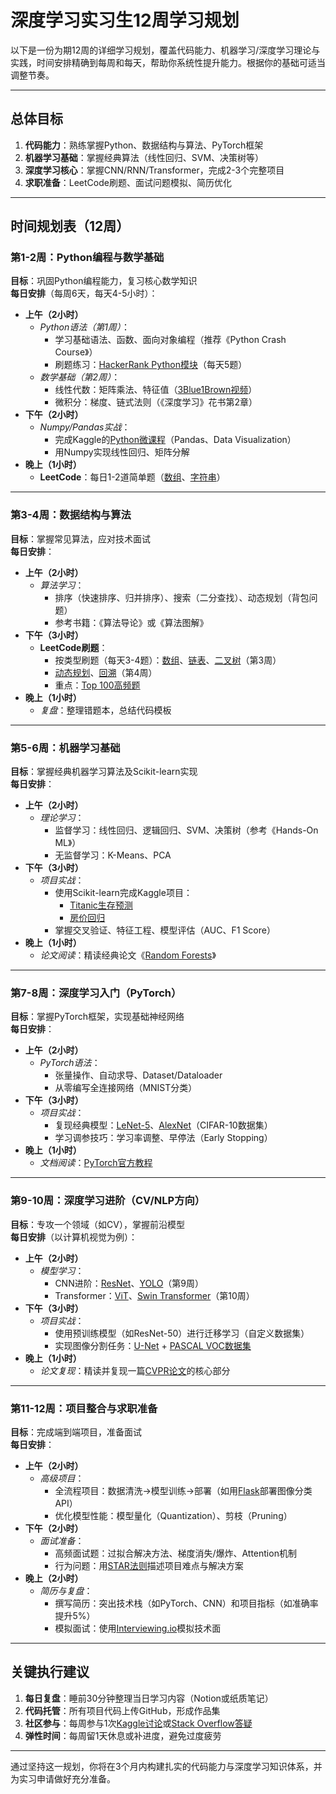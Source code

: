 # 深度学习实习生12周学习规划

以下是一份为期12周的详细学习规划，覆盖代码能力、机器学习/深度学习理论与实践，时间安排精确到每周和每天，帮助你系统性提升能力。根据你的基础可适当调整节奏。

---

## **总体目标**  
1. **代码能力**：熟练掌握Python、数据结构与算法、PyTorch框架  
2. **机器学习基础**：掌握经典算法（线性回归、SVM、决策树等）  
3. **深度学习核心**：掌握CNN/RNN/Transformer，完成2-3个完整项目  
4. **求职准备**：LeetCode刷题、面试问题模拟、简历优化

---

## **时间规划表（12周）**

### **第1-2周：Python编程与数学基础**
**目标**：巩固Python编程能力，复习核心数学知识  
**每日安排**（每周6天，每天4-5小时）：  
- **上午（2小时）**  
  - *Python语法（第1周）*：  
    - 学习基础语法、函数、面向对象编程（推荐《Python Crash Course》）  
    - 刷题练习：[HackerRank Python模块](https://www.hackerrank.com/domains/python)（每天5题）  
  - *数学基础（第2周）*：  
    - 线性代数：矩阵乘法、特征值（[3Blue1Brown视频](https://www.bilibili.com/video/BV1ys411472E)）  
    - 微积分：梯度、链式法则（《深度学习》花书第2章）  
- **下午（2小时）**  
  - *Numpy/Pandas实战*：  
    - 完成Kaggle的[Python微课程](https://www.kaggle.com/learn/python)（Pandas、Data Visualization）  
    - 用Numpy实现线性回归、矩阵分解  
- **晚上（1小时）**  
  - **LeetCode**：每日1-2道简单题（[数组](https://leetcode.com/tag/array/)、[字符串](https://leetcode.com/tag/string/)）  

---

### **第3-4周：数据结构与算法**
**目标**：掌握常见算法，应对技术面试  
**每日安排**：  
- **上午（2小时）**  
  - *算法学习*：  
    - 排序（快速排序、归并排序）、搜索（二分查找）、动态规划（背包问题）  
    - 参考书籍：《算法导论》或《算法图解》  
- **下午（3小时）**  
  - **LeetCode刷题**：  
    - 按类型刷题（每天3-4题）：[数组](https://leetcode.com/tag/array/)、[链表](https://leetcode.com/tag/linked-list/)、[二叉树](https://leetcode.com/tag/binary-tree/)（第3周）  
    - [动态规划](https://leetcode.com/tag/dynamic-programming/)、[回溯](https://leetcode.com/tag/backtracking/)（第4周）  
    - 重点：[Top 100高频题](https://leetcode.com/problem-list/79h8rn6/)  
- **晚上（1小时）**  
  - *复盘*：整理错题本，总结代码模板  

---

### **第5-6周：机器学习基础**
**目标**：掌握经典机器学习算法及Scikit-learn实现  
**每日安排**：  
- **上午（2小时）**  
  - *理论学习*：  
    - 监督学习：线性回归、逻辑回归、SVM、决策树（参考《Hands-On ML》）  
    - 无监督学习：K-Means、PCA  
- **下午（3小时）**  
  - *项目实战*：  
    - 使用Scikit-learn完成Kaggle项目：  
      - [Titanic生存预测](https://www.kaggle.com/c/titanic)  
      - [房价回归](https://www.kaggle.com/c/house-prices-advanced-regression-techniques)  
    - 掌握交叉验证、特征工程、模型评估（AUC、F1 Score）  
- **晚上（1小时）**  
  - *论文阅读*：精读经典论文《[Random Forests](https://link.springer.com/article/10.1023/A:1010933404324)》  

---

### **第7-8周：深度学习入门（PyTorch）**
**目标**：掌握PyTorch框架，实现基础神经网络  
**每日安排**：  
- **上午（2小时）**  
  - *PyTorch语法*：  
    - 张量操作、自动求导、Dataset/Dataloader  
    - 从零编写全连接网络（MNIST分类）  
- **下午（3小时）**  
  - *项目实战*：  
    - 复现经典模型：[LeNet-5](http://yann.lecun.com/exdb/lenet/)、[AlexNet](https://papers.nips.cc/paper/2012/file/c399862d3b9d6b76c8436e924a68c45b-Paper.pdf)（CIFAR-10数据集）  
    - 学习调参技巧：学习率调整、早停法（Early Stopping）  
- **晚上（1小时）**  
  - *文档阅读*：[PyTorch官方教程](https://pytorch.org/tutorials/)  

---

### **第9-10周：深度学习进阶（CV/NLP方向）**
**目标**：专攻一个领域（如CV），掌握前沿模型  
**每日安排**（以计算机视觉为例）：  
- **上午（2小时）**  
  - *模型学习*：  
    - CNN进阶：[ResNet](https://arxiv.org/abs/1512.03385)、[YOLO](https://arxiv.org/abs/1506.02640)（第9周）  
    - Transformer：[ViT](https://arxiv.org/abs/2010.11929)、[Swin Transformer](https://arxiv.org/abs/2103.14030)（第10周）  
- **下午（3小时）**  
  - *项目实战*：  
    - 使用预训练模型（如ResNet-50）进行迁移学习（自定义数据集）  
    - 实现图像分割任务：[U-Net](https://arxiv.org/abs/1505.04597) + [PASCAL VOC数据集](http://host.robots.ox.ac.uk/pascal/VOC/)  
- **晚上（1小时）**  
  - *论文复现*：精读并复现一篇[CVPR论文](https://cvpr2023.thecvf.com/)的核心部分  

---

### **第11-12周：项目整合与求职准备**
**目标**：完成端到端项目，准备面试  
**每日安排**：  
- **上午（2小时）**  
  - *高级项目*：  
    - 全流程项目：数据清洗→模型训练→部署（如用[Flask](https://flask.palletsprojects.com/)部署图像分类API）  
    - 优化模型性能：模型量化（Quantization）、剪枝（Pruning）  
- **下午（2小时）**  
  - *面试准备*：  
    - 高频面试题：过拟合解决方法、梯度消失/爆炸、Attention机制  
    - 行为问题：用[STAR法则](https://www.themuse.com/advice/star-interview-method)描述项目难点与解决方案  
- **晚上（2小时）**  
  - *简历与复盘*：  
    - 撰写简历：突出技术栈（如PyTorch、CNN）和项目指标（如准确率提升5%）  
    - 模拟面试：使用[Interviewing.io](https://interviewing.io/)模拟技术面  

---

## **关键执行建议**  
1. **每日复盘**：睡前30分钟整理当日学习内容（Notion或纸质笔记）  
2. **代码托管**：所有项目代码上传GitHub，形成作品集  
3. **社区参与**：每周参与1次[Kaggle讨论](https://www.kaggle.com/discussion)或[Stack Overflow答疑](https://stackoverflow.com/)  
4. **弹性时间**：每周留1天休息或补进度，避免过度疲劳  

---

通过坚持这一规划，你将在3个月内构建扎实的代码能力与深度学习知识体系，并为实习申请做好充分准备。